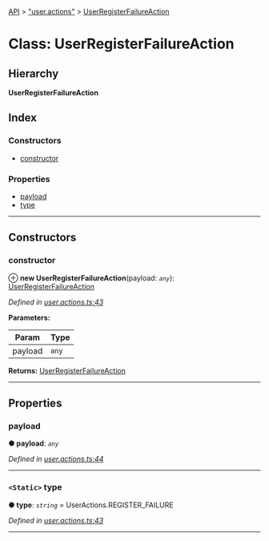 [API](../README.md) > ["user.actions"](../modules/_user_actions_.md) > [UserRegisterFailureAction](../classes/_user_actions_.userregisterfailureaction.md)

# Class: UserRegisterFailureAction

## Hierarchy

**UserRegisterFailureAction**

## Index

### Constructors

* [constructor](_user_actions_.userregisterfailureaction.md#constructor)

### Properties

* [payload](_user_actions_.userregisterfailureaction.md#payload)
* [type](_user_actions_.userregisterfailureaction.md#type)

---

## Constructors

<a id="constructor"></a>

###  constructor

⊕ **new UserRegisterFailureAction**(payload: *`any`*): [UserRegisterFailureAction](_user_actions_.userregisterfailureaction.md)

*Defined in [user.actions.ts:43](https://github.com/authumn/authumn-angular/blob/04acefe/projects/authumn-angular/src/user/user.actions.ts#L43)*

**Parameters:**

| Param | Type |
| ------ | ------ |
| payload | `any` | 

**Returns:** [UserRegisterFailureAction](_user_actions_.userregisterfailureaction.md)

___

## Properties

<a id="payload"></a>

###  payload

**● payload**: *`any`*

*Defined in [user.actions.ts:44](https://github.com/authumn/authumn-angular/blob/04acefe/projects/authumn-angular/src/user/user.actions.ts#L44)*

___
<a id="type"></a>

### `<Static>` type

**● type**: *`string`* =  UserActions.REGISTER_FAILURE

*Defined in [user.actions.ts:43](https://github.com/authumn/authumn-angular/blob/04acefe/projects/authumn-angular/src/user/user.actions.ts#L43)*

___

